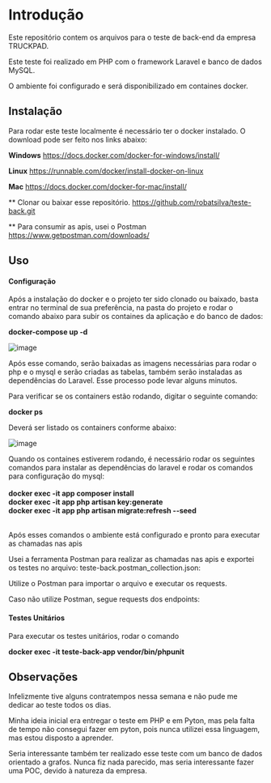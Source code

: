 # Introdução

Este repositório contem os arquivos para o teste de back-end da empresa TRUCKPAD.

Este teste foi realizado em PHP com o framework Laravel e banco de dados MySQL.

O ambiente foi configurado e será disponibilizado em containes docker.

## Instalação

Para rodar este teste localmente é necessário ter o docker instalado. O download pode ser feito nos links abaixo:

<b>Windows</b>
https://docs.docker.com/docker-for-windows/install/

<b>Linux</b>
https://runnable.com/docker/install-docker-on-linux

<b>Mac</b>
https://docs.docker.com/docker-for-mac/install/

** Clonar ou baixar esse repositório.
https://github.com/robatsilva/teste-back.git

** Para consumir as apis, usei o Postman
https://www.getpostman.com/downloads/

## Uso
#### Configuração
Após a instalação do docker e o projeto ter sido clonado ou baixado, basta entrar no terminal de sua preferência, na pasta do projeto e rodar o comando abaixo para subir os containes da aplicação e do banco de dados:

<b>docker-compose up -d</b>

![image](https://user-images.githubusercontent.com/10313588/59148258-c7d5d180-89dc-11e9-8c8b-b6c2efa1b76b.png)

Após esse comando, serão baixadas as imagens necessárias para rodar o php e o mysql e serão criadas as tabelas, também serão instaladas as dependências do Laravel. Esse processo pode levar alguns minutos.

Para verificar se os containers estão rodando, digitar o seguinte comando:

<b>docker ps</b>

Deverá ser listado os containers conforme abaixo:

![image](https://user-images.githubusercontent.com/10313588/59148264-e936bd80-89dc-11e9-8d3a-cf50f02dfb1b.png)

Quando os containes estiverem rodando, é necessário rodar os seguintes comandos para instalar as dependências do laravel e rodar os comandos para configuração do mysql:<br><br>
<b>
    docker exec -it app composer install<br>
    docker exec -it app php artisan key:generate<br>
    docker exec -it app php artisan migrate:refresh --seed<br>
</b>
<br>

Após esses comandos o ambiente está configurado e pronto para executar as chamadas nas apis

Usei a ferramenta Postman para realizar as chamadas nas apis e exportei os testes no arquivo:
teste-back.postman_collection.json:

Utilize o Postman para importar o arquivo e executar os requests.

Caso não utilize Postman, segue requests dos endpoints:

#### Testes Unitários
Para executar os testes unitários, rodar o comando

<b>docker exec -it teste-back-app vendor/bin/phpunit</b>

## Observações
Infelizmente tive alguns contratempos nessa semana e não pude me dedicar ao teste todos os dias.

Minha ideia inicial era entregar o teste em PHP e em Pyton, mas pela falta de tempo não consegui fazer em pyton, pois nunca utilizei essa linguagem, mas estou disposto a aprender.

Seria interessante também ter realizado esse teste com um banco de dados orientado a grafos. Nunca fiz nada parecido, mas seria interessante fazer uma POC, devido à natureza da empresa.

